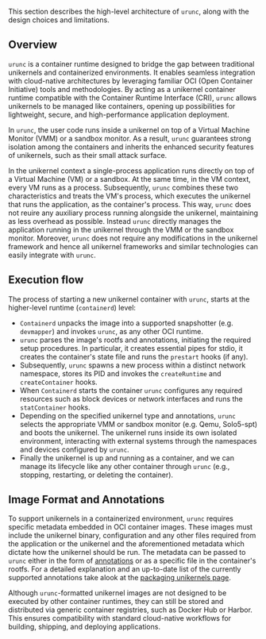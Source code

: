 This section describes the high-level architecture of `urunc`, along with the
design choices and limitations.

## Overview

`urunc` is a container runtime designed to bridge the gap between traditional
unikernels and containerized environments. It enables seamless integration with
cloud-native architectures by leveraging familiar OCI (Open Container
Initiative) tools and methodologies. By acting as a unikernel container runtime
compatible with the Container Runtime Interface (CRI), `urunc` allows unikernels
to be managed like containers, opening up possibilities for lightweight,
secure, and high-performance application deployment.

In `urunc`, the user code runs inside a unikernel on top of a Virtual Machine
Monitor (VMM) or a sandbox monitor. As a result, `urunc` guarantees strong
isolation among the containers and inherits the enhanced security features of
unikernels, such as their small attack surface.

In the unikernel context a single-process application runs directly on top of a
Virtual Machine (VM) or a sandbox. At the same time, in the VM context, every
VM runs as a process. Subsequently, `urunc` combines these two characteristics
and treats the VM's process, which executes the unikernel that runs the
application, as the container's process. This way, `urunc` does not reuire any
auxiliary process running alongside the unikernel, maintaining as less overhead
as possible. Instead `urunc` directly manages the application running in the
unikernel through the VMM or the sandbox monitor. Moreover, `urunc` does not
require any modifications in the unikernel framework and hence all unikernel
frameworks and similar technologies can easily integrate with `urunc`.

## Execution flow

The process of starting a new unikernel container with `urunc`, starts at the
higher-level runtime (`containerd`) level:

- `Containerd` unpacks the image into a supported snapshotter (e.g. `devmapper`)
  and invokes `urunc`, as any other OCI runtime.
- `urunc` parses the image's rootfs and annotations, initiating the required
  setup procedures. In particular, it creates essential pipes for stdio, it
  creates the container's state file and runs the `prestart` hooks (if any).
- Subsequently, `urunc` spawns a new process within a distinct network
  namespace, stores its PID and invokes the `createRuntime` and
  `createContainer` hooks.
- When `Containerd` starts the container `urunc` configures any required
  resources such as block devices or  network interfaces and runs the
  `statContainer` hooks.
- Depending on the specified unikernel type and annotations, `urunc` selects the
  appropriate VMM or sandbox monitor (e.g.  Qemu, Solo5-spt) and boots the
  unikernel. The unikernel runs inside its own isolated environment, interacting
  with external systems through the namespaces and devices configured by
  `urunc`.
- Finally the unikernel is up and running as a container, and we can manage its
  lifecycle like any other container through `urunc` (e.g., stopping,
  restarting, or deleting the container).

## Image Format and Annotations

To support unikernels in a containerized environment, `urunc` requires specific
metadata embedded in OCI container images. These images must include the
unikernel binary, configuration and any other files required from the application
or the unikernel and the aforementioned metadata which dictate how the unikernel
should be run. The metadata can be passed to `urunc` either in the form of
[annotations](https://github.com/opencontainers/runtime-spec/blob/main/config.md#annotations)
or as a specific file in the container's rootfs. For a detailed explanation and
an up-to-date list of the currently supported annotations take alook at the
[packaging unikernels page](../package/#annotations).

Although `urunc`-formatted unikernel images are not designed to be executed by
other container runtimes, they can still be stored and distributed via generic
container registries, such as Docker Hub or Harbor. This ensures compatibility
with standard cloud-native workflows for building, shipping, and deploying
applications.
